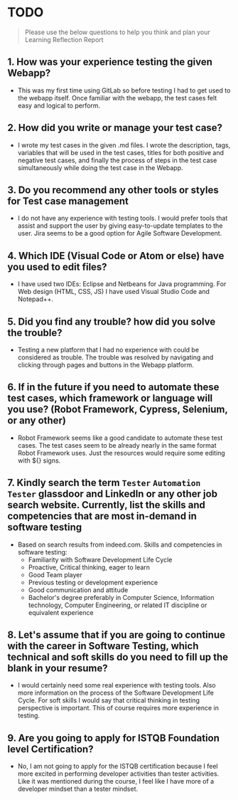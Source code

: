 
# TODO


> Please use the below questions to help you think and plan your Learning Reflection Report

## 1. How was your experience testing the given Webapp?
- 
     This was my first time using GitLab so before testing I had to get used to the webapp itself. Once familiar with the webapp, the test cases felt easy and logical to perform.

## 2. How did you write or manage your test case?
- 
    I wrote my test cases in the given .md files. I wrote the description, tags, variables that will be used in the test cases, titles for both positive and negative test cases, and finally the process of steps in the test case simultaneously while doing the test case in the Webapp.

## 3. Do you recommend any other tools or styles for Test case management
 -     
    I do not have any experience with testing tools. I would prefer tools that
    assist and support the user by giving easy-to-update templates to the user. Jira seems to be a good option for Agile Software Development.

## 4. Which IDE (Visual Code or Atom or else) have you used to edit files?
- 
    I have used two IDEs: Eclipse and Netbeans for Java programming. For Web design (HTML, CSS, JS) I have used Visual Studio Code and Notepad++.

     
## 5. Did you find any trouble? how did you solve the trouble?
- 
    Testing a new platform that I had no experience with could be considered as trouble. The trouble was resolved by navigating and clicking through pages and buttons in the Webapp platform.

## 6. If in the future if you need to automate these test cases, which framework or language will you use? (Robot Framework, Cypress, Selenium, or any other)
- 
    Robot Framework seems like a good candidate to automate these test cases. The test cases seem to be already nearly in the same format Robot Framework uses. Just the resources would require some editing with ${} signs.


## 7. Kindly search the term `Tester` `Automation Tester` glassdoor and LinkedIn or any other job search website. Currently, list the skills and competencies that are most in-demand in software testing
- 
    Based on search results from indeed.com.
    Skills and competencies in software testing:
    - Familiarity with Software Development Life Cycle
    - Proactive, Critical thinking, eager to learn
    - Good Team player
    - Previous testing or development experience
    - Good communication and attitude
    - Bachelor's degree preferably in Computer Science, Information technology, Computer Engineering, or related IT discipline or equivalent experience


## 8. **Let's assume** that if you are going to continue with the career in Software Testing, which technical and soft skills do you need to fill up the blank in your resume?
- 
    I would certainly need some real experience with testing tools. Also more information on the process of the Software Development Life Cycle. For soft skills I would say that critical thinking in testing perspective is important. This of course requires more experience in testing.


## 9. Are you going to apply for ISTQB Foundation level Certification?
- 
    No, I am not going to apply for the ISTQB certification because I feel more excited in performing developer activities than tester activities. Like it was mentioned during the course, I feel like I have more of a developer mindset than a tester mindset.




